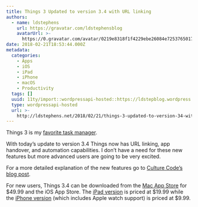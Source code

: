 ```yaml
---
title: Things 3 Updated to version 3.4 with URL linking
authors:
  - name: ldstephens
    url: https://gravatar.com/ldstephensblog
    avatarUrl: >-
      https://0.gravatar.com/avatar/0219e8318f1f4229ebe26084e7253765017f43ca0c631be37dc6d0b8ad6e40a4?s=96&d=identicon&r=G
date: 2018-02-21T18:53:44.000Z
metadata:
  categories:
    - Apps
    - iOS
    - iPad
    - iPhone
    - macOS
    - Productivity
  tags: []
  uuid: 11ty/import::wordpressapi-hosted::https://ldstepblog.wordpress.com/?p=1372
  type: wordpressapi-hosted
  url: >-
    http://ldstephens.net/2018/02/21/things-3-updated-to-version-34-with-url-linking/
---
```


Things 3 is my [favorite task manager](https://ldstephens.net/2017/10/17/things-3-for-personal-task-management/).

With today’s update to version 3.4 Things now has URL linking, app handover, and automation capabilities. I don’t have a need for these new features but more advanced users are going to be very excited.

For a more detailed explanation of the new features go to [Culture Code’s blog post](https://culturedcode.com/things/blog/2018/02/hey-things/).

For new users, Things 3.4 can be downloaded from the [Mac App Store](https://itunes.apple.com/us/app/things-3/id904280696?mt=12&uo=4&at=1000lude) for $49.99 and the iOS App Store. The [iPad version](https://itunes.apple.com/us/app/things-3-for-ipad/id904244226?mt=8&uo=4&at=1000lude) is priced at $19.99 while the [iPhone version](https://itunes.apple.com/us/app/things-3/id904237743?mt=8&uo=4&at=1000lude) (which includes Apple watch support) is priced at $9.99.
